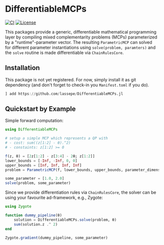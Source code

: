 # DifferentiableMCPs

[![CI](https://github.com/lassepe/DifferentiableMCPs.jl/actions/workflows/ci.yml/badge.svg)](https://github.com/lassepe/DifferentiableMCPs.jl/actions/workflows/ci.yml)
[![License](https://img.shields.io/badge/license-MIT-blue)](https://opensource.org/licenses/MIT)

This packages provide a generic, differentiable mathematical programming layer by compiling mixed complementarity problems (MCPs) parameterized by a "runtime"-parameter vector. The resulting `ParametricMCP` can solved for different parameter instantiations using `solve(problem, paramters)` and the `solve` routine is made differentiable via `ChainRulesCore`.

## Installation

This package is not yet registered. For now, simply install it as git dependency (and don't forget to check-in you `Manifest.toml` if you do).

```julia
] add https://github.com/lassepe/DifferentiableMCPs.jl
```

## Quickstart by Example

Simple forward computation:

```julia
using DifferentiableMCPs

# setup a simple MCP which represents a QP with
# - cost: sum((z[1:2] - θ).^2)
# - constaints: z[1:2] >= 0

f(z, θ) = [2z[1:2] - z[3:4] - 2θ; z[1:2]]
lower_bounds = [-Inf, -Inf, 0, 0]
upper_bounds = [Inf, Inf, Inf, Inf]
problem = ParametricMCP(f, lower_bounds, upper_bounds, parameter_dimension)

some_parameter = [1.0, 2.0]
solve(problem, some_parameter)
```

Since we provide differentiation rules via `ChainRulesCore`, the solver can be
using your favourite ad-framework, e.g., Zygote:

```julia
using Zygote

function dummy_pipeline(θ)
    solution = DifferentiableMCPs.solve(problem, θ)
    sum(solution.z .^ 2)
end

Zygote.gradient(dummy_pipeline, some_parameter)
```
